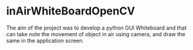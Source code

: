 # inAirWhiteBoardOpenCV
The aim of the project was to develop a python GUI Whiteboard and that can take note the movement of object in air using camera, and draw the same in the application screen. 
